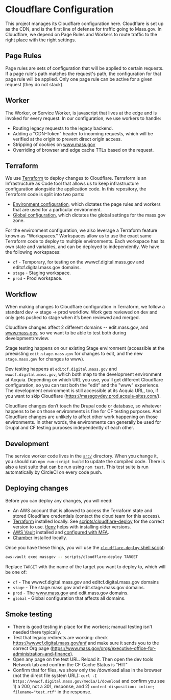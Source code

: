 # Cloudflare Configuration

This project manages its Cloudflare configuration here. Cloudflare is set up as the CDN, and is the first line of defense for traffic going to Mass.gov. In Cloudflare, we depend on Page Rules and Workers to route traffic to the right place with the right settings.

## Page Rules

Page rules are sets of configuration that will be applied to certain requests. If a page rule's path matches the request's path, the configuration for that page rule will be applied. Only one page rule can be active for a given request (they do not stack).

## Worker

The Worker, or Service Worker, is javascript that lives at the edge and is invoked for every request. In our configuration, we use workers to handle:

* Routing legacy requests to the legacy backend.
* Adding a "CDN-Token" header to incoming requests, which will be verified at the origin to prevent direct origin access.
* Stripping of cookies on www.mass.gov
* Overriding of browser and edge cache TTLs based on the request.


## Terraform

We use [Terraform](https://www.terraform.io/) to deploy changes to Cloudflare. Terraform is an Infrastructure as Code tool that allows us to keep infrastructure configuration alongside the application code. In this repository, the Terraform code is split into two parts:

* [Environment configuration](terraform/environment), which dictates the page rules and workers that are used for a particular environment.
* [Global configuration](terraform/global), which dictates the global settings for the mass.gov zone.

For the environment configuration, we also leverage a Terraform feature known as "Workspaces."  Workspaces allow us to use the exact same Terraform code to deploy to multiple environments. Each workspace has its own state and variables, and can be deployed to independently. We have the following workspaces:

* `cf` - Temporary, for testing on the wwwcf.digital.mass.gov and editcf.digital.mass.gov domains.
* `stage` - Staging workspace.
* `prod` - Prod workspace.

## Workflow
When making changes to Cloudflare configuration in Terraform, we follow a standard dev →  stage →  prod workflow. Work gets reviewed on dev and only gets pushed to stage when it’s been reviewed and merged.

Cloudflare changes affect 2 different domains -- edit.mass.gov, and www.mass.gov, so we want to be able to test both during development/review.

Stage testing happens on our existing Stage environment (accessible at the preexisting `edit.stage.mass.gov` for changes to edit, and the new `stage.mass.gov` for changes to www).

Dev testing happens at `editcf.digital.mass.gov` and `wwwcf.digital.mass.gov`, which both map to the development environment at Acquia. Depending on which URL you use, you'll get different Cloudflare configuration, so you can test both the "edit" and the "www" experience. The development environment is still accessible at its Acquia URL, too, if you want to skip Cloudflare (https://massgovdev.prod.acquia-sites.com/).

Cloudflare changes don’t touch the Drupal code or database, so whatever happens to be on those environments is fine for CF testing purposes. And Cloudflare changes are unlikely to affect other work happening on those environments. In other words, the environments can generally be used for Drupal and CF testing purposes independently of each other.

## Development

The service worker code lives in the [`src/`](src) directory. When you change it, you should run `npm run-script build` to update the compiled code. There is also a test suite that can be run using `npm test`. This test suite is run automatically by CircleCI on every code push.

## Deploying changes

Before you can deploy any changes, you will need:

* An AWS account that is allowed to access the Terraform state and stored Cloudflare credentials (contact the cloud team for this access).
* [Terraform](https://www.terraform.io/downloads.html) installed locally. See [scripts/cloudflare-deploy](../scripts/cloudflare-deploy) for the correct version to use. [tfenv](https://github.com/tfutils/tfenv) helps with installing older versions.
* [AWS Vault](https://github.com/99designs/aws-vault) installed and [configured with MFA](https://github.com/massgov/DS-Infrastructure/blob/develop/docs/access.md#programmatic-cli-access).
* [Chamber](https://github.com/segmentio/chamber) installed locally.

Once you have these things, you will use the [`cloudflare-deploy` shell script](../scripts/cloudflare-deploy):

```bash
aws-vault exec massgov -- scripts/cloudflare-deploy TARGET
```

Replace `TARGET` with the name of the target you want to deploy to, which will be one of:
* `cf` - The wwwcf.digital.mass.gov and editcf.digital.mass.gov domains
* `stage` - The stage.mass.gov and edit.stage.mass.gov domains.
* `prod` - The www.mass.gov and edit.mass.gov domains.
* `global` - Global configuration that affects all domains.

## Smoke testing
* There is good testing in place for the workers; manual testing isn't needed there typically.
* Test that legacy redirects are working: check https://wwwcf.digital.mass.gov/anf and make sure it sends you to the correct Org page (https://www.mass.gov/orgs/executive-office-for-administration-and-finance).
* Open any page on the test URL. Reload it. Then open the dev tools Network tab and confirm the CF Cache Status is "HIT"
* Confirm that for files, we show only the /download alias in the browser (not the direct file system URL): `curl -I https://wwwcf.digital.mass.gov/media/1/download` and confirm you see 1) a 200, not a 301, response, and 2) `content-disposition: inline; filename="test.rtf"` in the response.

